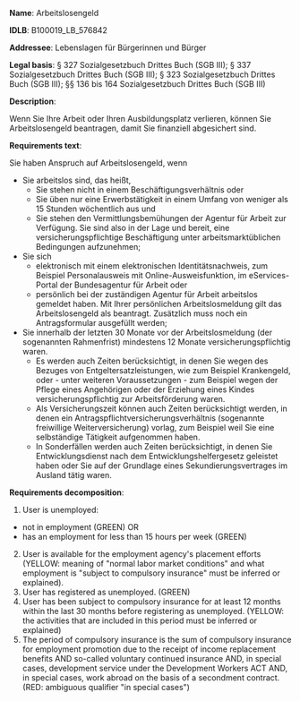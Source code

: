 <b>Name</b>: Arbeitslosengeld

<b>IDLB</b>: B100019_LB_576842

<b>Addressee</b>: Lebenslagen für Bürgerinnen und Bürger

<b>Legal basis</b>: § 327 Sozialgesetzbuch Drittes Buch (SGB III); § 337 Sozialgesetzbuch Drittes Buch (SGB III); § 323 Sozialgesetzbuch Drittes Buch (SGB III); §§ 136 bis 164 Sozialgesetzbuch Drittes Buch (SGB III)

<b>Description</b>: 

Wenn Sie Ihre Arbeit oder Ihren Ausbildungsplatz verlieren, können Sie
Arbeitslosengeld beantragen, damit Sie finanziell abgesichert sind.

<b>Requirements text</b>:

Sie haben Anspruch auf Arbeitslosengeld, wenn

  * Sie arbeitslos sind, das heißt,
    * Sie stehen nicht in einem Beschäftigungsverhältnis oder
    * Sie üben nur eine Erwerbstätigkeit in einem Umfang von weniger als 15 Stunden wöchentlich aus und
    * Sie stehen den Vermittlungsbemühungen der Agentur für Arbeit zur Verfügung. Sie sind also in der Lage und bereit, eine versicherungspflichtige Beschäftigung unter arbeitsmarktüblichen Bedingungen aufzunehmen;
  * Sie sich 
    * elektronisch mit einem elektronischen Identitätsnachweis, zum Beispiel Personalausweis mit Online-Ausweisfunktion, im eServices-Portal der Bundesagentur für Arbeit oder
    * persönlich bei der zuständigen Agentur für Arbeit arbeitslos gemeldet haben. Mit Ihrer persönlichen Arbeitslosmeldung gilt das Arbeitslosengeld als beantragt. Zusätzlich muss noch ein Antragsformular ausgefüllt werden;
  * Sie innerhalb der letzten 30 Monate vor der Arbeitslosmeldung (der sogenannten Rahmenfrist) mindestens 12 Monate versicherungspflichtig waren. 
    * Es werden auch Zeiten berücksichtigt, in denen Sie wegen des Bezuges von Entgeltersatzleistungen, wie zum Beispiel Krankengeld, oder - unter weiteren Voraussetzungen - zum Beispiel wegen der Pflege eines Angehörigen oder der Erziehung eines Kindes versicherungspflichtig zur Arbeitsförderung waren.
    * Als Versicherungszeit können auch Zeiten berücksichtigt werden, in denen ein Antragspflichtversicherungsverhältnis (sogenannte freiwillige Weiterversicherung) vorlag, zum Beispiel  weil Sie eine selbständige Tätigkeit aufgenommen haben.
    * In Sonderfällen werden auch Zeiten berücksichtigt, in denen Sie Entwicklungsdienst nach dem Entwicklungshelfergesetz geleistet haben oder Sie auf der Grundlage eines Sekundierungsvertrages im Ausland tätig waren.

<b>Requirements decomposition</b>:

1. User is unemployed:
  - not in employment (GREEN) OR
  - has an employment for less than 15 hours per week (GREEN)
2. User is available for the employment agency's placement efforts (YELLOW: meaning of "normal labor market conditions" and what employment is "subject to compulsory insurance" must be inferred or explained).
3. User has registered as unemployed. (GREEN)
4. User has been subject to compulsory insurance for at least 12 months within the last 30 months before registering as unemployed. (YELLOW: the activities that are included in this period must be inferred or explained)
5. The period of compulsory insurance is the sum of compulsory insurance for employment promotion due to the receipt of income replacement benefits AND so-called voluntary continued insurance AND, in special cases, development service under the Development Workers ACT AND, in special cases, work abroad on the basis of a secondment contract. (RED: ambiguous qualifier "in special cases")